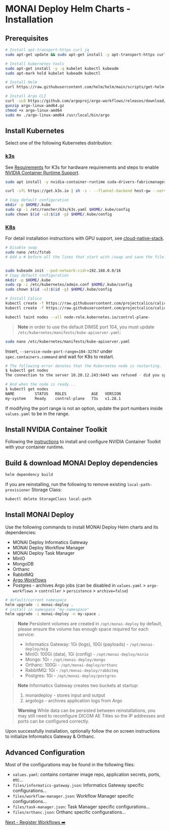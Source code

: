 # MONAI Deploy Helm Charts - Installation

## Prerequisites

```bash
# Install apt-transport-https curl jq
sudo apt-get update && sudo apt-get install -y apt-transport-https curl jq

# Install kubernetes tools
sudo apt-get install -y -q kubelet kubectl kubeadm
sudo apt-mark hold kubelet kubeadm kubectl

# Install Helm
curl https://raw.githubusercontent.com/helm/helm/main/scripts/get-helm-3 | bash

# Install Argo CLI
curl -sLO https://github.com/argoproj/argo-workflows/releases/download/v3.4.11/argo-linux-amd64.gz
gunzip argo-linux-amd64.gz
chmod +x argo-linux-amd64
sudo mv ./argo-linux-amd64 /usr/local/bin/argo
```

## Install Kubernetes

Select one of the following Kubernetes distribution:

### [k3s](https://k3s.io/)

See [Requirements](https://docs.k3s.io/installation/requirements) for K3s for hardware requirements and steps to enable [NVIDIA Container Runtime Support](https://docs.k3s.io/advanced#nvidia-container-runtime-support).

```bash
sudo apt install -y nvidia-container-runtime cuda-drivers-fabricmanager-515 nvidia-headless-515-server

curl -sfL https://get.k3s.io | sh -s - --flannel-backend host-gw --service-node-port-range 104-32767 --flannel-external-ip

# Copy default configuration
mkdir -p $HOME/.kube
sudo cp -i /etc/rancher/k3s/k3s.yaml $HOME/.kube/config
sudo chown $(id -u):$(id -g) $HOME/.kube/config
```

### [K8s](https://kubernetes.io/)

For detail installation instructions with GPU support, see [cloud-native-stack](https://github.com/NVIDIA/cloud-native-stack/tree/master/install-guides).

```bash
# Disable swap
sudo nano /etc/fstab
# Add a # before all the lines that start with /swap and save the file.


sudo kubeadm init --pod-network-cidr=192.168.0.0/16
# Copy default configuration
mkdir -p $HOME/.kube
sudo cp -i /etc/kubernetes/admin.conf $HOME/.kube/config
sudo chown $(id -u):$(id -g) $HOME/.kube/config

# Install Calico
kubectl create -f https://raw.githubusercontent.com/projectcalico/calico/v3.26.1/manifests/tigera-operator.yaml
kubectl create -f https://raw.githubusercontent.com/projectcalico/calico/v3.26.1/manifests/custom-resources.yaml

kubectl taint nodes --all node-role.kubernetes.io/control-plane-
```

> **Note**
> in order to use the default DIMSE port 104, you must update `/etc/kubernetes/manifests/kube-apiserver.yaml`:

```bash
sudo nano /etc/kubernetes/manifests/kube-apiserver.yaml
```

Insert, `--service-node-port-range=104-32767` under `spec.containers.command` and wait for K8s to restart.


```bash
# The following error denotes that the Kubernetes node is restarting.
$ kubectl get nodes
The connection to the server 10.20.12.243:6443 was refused - did you specify the right host or port?

# And when the node is ready...
$ kubectl get nodes
NAME         STATUS   ROLES           AGE   VERSION
my-system    Ready    control-plane   73s   v1.28.1
```

If modifying the port range is not an option, update the port numbers inside `values.yaml` to be in the range.

## Install NVIDIA Container Toolkit

Following the [instructions](https://docs.nvidia.com/datacenter/cloud-native/container-toolkit/latest/install-guide.html) to install and configure NVIDIA Container Toolkit with your container runtime.


## Build & download MONAI Deploy dependencies

```bash
helm dependency build
```

If you are reinstalling, run the following to remove existing `local-path-provisioner` Storage Class:

```bash
kubectl delete StorageClass local-path
```

## Install MONAI Deploy

Use the following commands to install MONAI Deploy Helm charts and its dependencies:

- MONAI Deploy Informatics Gateway
- MONAI Deploy Workflow Manager
- MONAI Deploy Task Manager
- MinIO
- MongoDB
- Orthanc
- RabbitMQ
- [Argo Workflows](https://github.com/argoproj/argo-helm/tree/main/charts/argo-workflows)
- Postgres - archives Argo jobs (can be disabled in `values.yaml` > `argo-workflows` > `controller` > `persistence` > `archive=false`)

```bash
# default/current namespace
helm upgrade -i monai-deploy .
# install in namespace "my-namespace"
helm upgrade -i monai-deploy -n my-space .
```

> **Note**
> Persistent volumes are created in `/opt/monai-deploy` by default, please ensure the volume has enough space required for each service:
> - Informatics Gateway: 1Gi (logs), 10Gi (payloads) - `/opt/monai-deploy/mig`
> - MinIO: 100Gi (data), 1Gi (config) - `/opt/monai-deploy/minio`
> - Mongo: 1Gi - `/opt/monai-deploy/mongo`
> - Orthanc: 100Gi - `/opt/monai-deploy/orthanc`
> - RabbitMQ: 1Gi - `/opt/monai-deploy/rabbitmq`
> - Postgres: 1Gi - `/opt/monai-deploy/postgres`

> **Note**
> Informatics Gateway creates two buckets at startup:
> 1. monaideploy - stores input and output
> 2. argologs - archives application logs from Argo

> **Warning**
> While data can be persisted between reinstallations, you may still need to reconfigure DICOM AE Titles so the IP addresses and ports
> can be configured correctly.

Upon successfully installation, optionally follow the on screen instructions to initialize Informatics Gateway & Orthanc.

## Advanced Configuration

Most of the configurations may be found in the following files:

- `values.yaml`: contains container image repo, application secrets, ports, etc...
- `files/informatics-gateway.json`: Informatics Gateway specific configurations...
- `files/workflow-manager.json`: Workflow Manager specific configurations...
- `files/task-manager.json`: Task Manager specific configurations...
- `files/orthanc.json`: Orthanc specific configurations...

[Next - Register Workflows ➡️](./02.RegisterWorkflows.md)